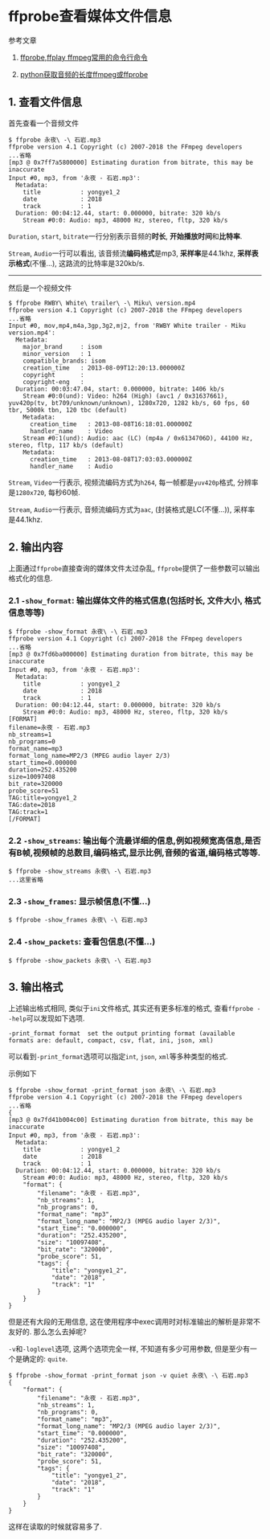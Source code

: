 # ffprobe查看媒体文件信息

参考文章

1. [ffprobe,ffplay ffmpeg常用的命令行命令](https://juejin.im/post/5a59993cf265da3e4f0a1e4b)

2. [python获取音频的长度ffmpeg或ffprobe](https://wqian.net/blog/2018/1128-python-ffmpeg-mp3-length-index.html)

## 1. 查看文件信息

首先查看一个音频文件

```
$ ffprobe 永夜\ -\ 石岩.mp3
ffprobe version 4.1 Copyright (c) 2007-2018 the FFmpeg developers
...省略
[mp3 @ 0x7ff7a5800000] Estimating duration from bitrate, this may be inaccurate
Input #0, mp3, from '永夜 - 石岩.mp3':
  Metadata:
    title           : yongye1_2
    date            : 2018
    track           : 1
  Duration: 00:04:12.44, start: 0.000000, bitrate: 320 kb/s
    Stream #0:0: Audio: mp3, 48000 Hz, stereo, fltp, 320 kb/s
```

`Duration`, `start`, `bitrate`一行分别表示音频的**时长**, **开始播放时间**和**比特率**.

`Stream`, `Audio`一行可以看出, 该音频流**编码格式**是mp3, **采样率**是44.1khz, **采样表示格式**(不懂...), 这路流的比特率是320kb/s.

------

然后是一个视频文件

```
$ ffprobe RWBY\ White\ trailer\ -\ Miku\ version.mp4
ffprobe version 4.1 Copyright (c) 2007-2018 the FFmpeg developers
...省略
Input #0, mov,mp4,m4a,3gp,3g2,mj2, from 'RWBY White trailer - Miku version.mp4':
  Metadata:
    major_brand     : isom
    minor_version   : 1
    compatible_brands: isom
    creation_time   : 2013-08-09T12:20:13.000000Z
    copyright       :
    copyright-eng   :
  Duration: 00:03:47.04, start: 0.000000, bitrate: 1406 kb/s
    Stream #0:0(und): Video: h264 (High) (avc1 / 0x31637661), yuv420p(tv, bt709/unknown/unknown), 1280x720, 1282 kb/s, 60 fps, 60 tbr, 5000k tbn, 120 tbc (default)
    Metadata:
      creation_time   : 2013-08-08T16:18:01.000000Z
      handler_name    : Video
    Stream #0:1(und): Audio: aac (LC) (mp4a / 0x6134706D), 44100 Hz, stereo, fltp, 117 kb/s (default)
    Metadata:
      creation_time   : 2013-08-08T17:03:03.000000Z
      handler_name    : Audio
```

`Stream`, `Video`一行表示, 视频流编码方式为`h264`, 每一帧都是`yuv420p`格式, 分辨率是`1280x720`, 每秒60帧.

`Stream`, `Audio`一行表示, 音频流编码方式为`aac`, (封装格式是LC(不懂...)), 采样率是44.1khz.

## 2. 输出内容

上面通过`ffprobe`直接查询的媒体文件太过杂乱, `ffprobe`提供了一些参数可以输出格式化的信息.

### 2.1 `-show_format`: 输出媒体文件的格式信息(包括时长, 文件大小, 格式信息等等)

```
$ ffprobe -show_format 永夜\ -\ 石岩.mp3
ffprobe version 4.1 Copyright (c) 2007-2018 the FFmpeg developers
...省略
[mp3 @ 0x7fd6ba000000] Estimating duration from bitrate, this may be inaccurate
Input #0, mp3, from '永夜 - 石岩.mp3':
  Metadata:
    title           : yongye1_2
    date            : 2018
    track           : 1
  Duration: 00:04:12.44, start: 0.000000, bitrate: 320 kb/s
    Stream #0:0: Audio: mp3, 48000 Hz, stereo, fltp, 320 kb/s
[FORMAT]
filename=永夜 - 石岩.mp3
nb_streams=1
nb_programs=0
format_name=mp3
format_long_name=MP2/3 (MPEG audio layer 2/3)
start_time=0.000000
duration=252.435200
size=10097408
bit_rate=320000
probe_score=51
TAG:title=yongye1_2
TAG:date=2018
TAG:track=1
[/FORMAT]
```

### 2.2 `-show_streams`: 输出每个流最详细的信息,例如视频宽高信息,是否有B帧,视频帧的总数目,编码格式,显示比例,音频的省道,编码格式等等.

```
$ ffprobe -show_streams 永夜\ -\ 石岩.mp3
...这里省略
```

### 2.3 `-show_frames`: 显示帧信息(不懂...)

```
$ ffprobe -show_frames 永夜\ -\ 石岩.mp3
```

### 2.4 `-show_packets`: 查看包信息(不懂...)

```
$ ffprobe -show_packets 永夜\ -\ 石岩.mp3
```

## 3. 输出格式

上述输出格式相同, 类似于`ini`文件格式, 其实还有更多标准的格式, 查看`ffprobe --help`可以发现如下选项.

```
-print_format format  set the output printing format (available formats are: default, compact, csv, flat, ini, json, xml)
```

可以看到`-print_format`选项可以指定`int`, `json`, `xml`等多种类型的格式.

示例如下

```
$ ffprobe -show_format -print_format json 永夜\ -\ 石岩.mp3
ffprobe version 4.1 Copyright (c) 2007-2018 the FFmpeg developers
...省略
{
[mp3 @ 0x7fd41b004c00] Estimating duration from bitrate, this may be inaccurate
Input #0, mp3, from '永夜 - 石岩.mp3':
  Metadata:
    title           : yongye1_2
    date            : 2018
    track           : 1
  Duration: 00:04:12.44, start: 0.000000, bitrate: 320 kb/s
    Stream #0:0: Audio: mp3, 48000 Hz, stereo, fltp, 320 kb/s
    "format": {
        "filename": "永夜 - 石岩.mp3",
        "nb_streams": 1,
        "nb_programs": 0,
        "format_name": "mp3",
        "format_long_name": "MP2/3 (MPEG audio layer 2/3)",
        "start_time": "0.000000",
        "duration": "252.435200",
        "size": "10097408",
        "bit_rate": "320000",
        "probe_score": 51,
        "tags": {
            "title": "yongye1_2",
            "date": "2018",
            "track": "1"
        }
    }
}
```

但是还有大段的无用信息, 这在使用程序中exec调用时对标准输出的解析是非常不友好的. 那么怎么去掉呢?

`-v`和`-loglevel`选项, 这两个选项完全一样, 不知道有多少可用参数, 但是至少有一个是确定的: `quite`.

```
$ ffprobe -show_format -print_format json -v quiet 永夜\ -\ 石岩.mp3
{
    "format": {
        "filename": "永夜 - 石岩.mp3",
        "nb_streams": 1,
        "nb_programs": 0,
        "format_name": "mp3",
        "format_long_name": "MP2/3 (MPEG audio layer 2/3)",
        "start_time": "0.000000",
        "duration": "252.435200",
        "size": "10097408",
        "bit_rate": "320000",
        "probe_score": 51,
        "tags": {
            "title": "yongye1_2",
            "date": "2018",
            "track": "1"
        }
    }
}
```

这样在读取的时候就容易多了.
